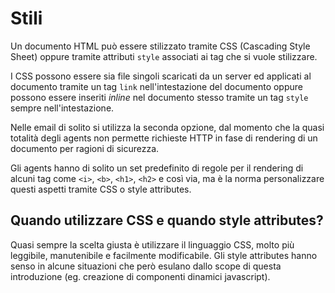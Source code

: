 # Stili

Un documento HTML può essere stilizzato tramite CSS (Cascading Style Sheet) oppure tramite attributi `style` associati ai tag che si vuole stilizzare.

I CSS possono essere sia file singoli scaricati da un server ed applicati al documento tramite un tag `link` nell'intestazione del documento oppure possono essere inseriti _inline_ nel documento stesso tramite un tag `style` sempre nell'intestazione.

Nelle email di solito si utilizza la seconda opzione, dal momento che la quasi totalità degli agents non permette richieste HTTP in fase di rendering di un documento per ragioni di sicurezza.

Gli agents hanno di solito un set predefinito di regole per il rendering di alcuni tag come `<i>`, `<b>`, `<h1>`, `<h2>` e così via, ma è la norma personalizzare questi aspetti tramite CSS o style attributes.

## Quando utilizzare CSS e quando style attributes?

Quasi sempre la scelta giusta è utilizzare il linguaggio CSS, molto più leggibile, manutenibile e facilmente modificabile. Gli style attributes hanno senso in alcune situazioni che però esulano dallo scope di questa introduzione (eg. creazione di componenti dinamici javascript).
